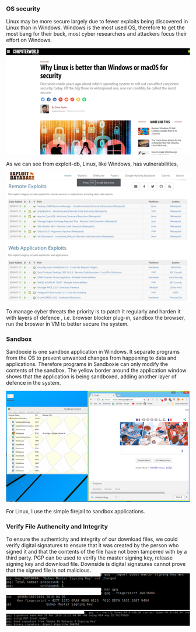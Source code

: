 ### OS security
Linux may be more secure largely due to fewer exploits being discovered in Linux than in Windows. 
Windows is the most used OS, therefore to get the most bang for their buck, most cyber researchers and attackers
focus their effort on Windows.

![why linux is more secure](/images/os-secure.png)


As we can see from exploit-db, Linux, like Windows, has vulnerabilities, 

![exploit db](/images/exploit-db1.png)

To manage cyber threats the priority is to patch it regularly and harden it with layers of defence 
, i.e. browser blocker plug-in, sandbox the browser, run the broswer in VM to better secure the system.

### Sandbox
Sandboxie is one sandbox application in Windows. It separate programs from the OS to prevent unwanted changes from happening to data and applications. Therefore programs in Sandboxie can only modify the contents of the sandbox.
The yellow border around the application window shows that the application is being sandboxed, adding another layer of defence in the system. 

![sandbox 1](/images/sandbox1.png)

For Linux, I use the simple firejail to sandbox applications.

### Verify File Authencity and Integrity
To ensure the authenticity and integrity of our download files, we could verify digital signatures to ensure that it was created by the person who signed it and that the contents of the file have not been tampered with by a third party. PGP can be used to verify the master signing key, release signing key and download file. Downside is digital signatures cannot prove that the signed file is not malicious. 
![gpg 1](/images/gpg%201.png)
![gpg 2](/images/gpg%202.png)
